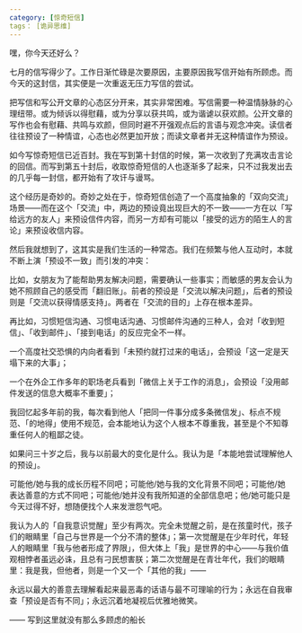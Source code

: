```yaml
---
category: [惊奇短信]
tags： [诡异思维]
---
```



嘿，你今天还好么？

七月的信写得少了。工作日渐忙碌是次要原因，主要原因我写信开始有所顾虑。而今天的这封信，其实便是一次重返无压力写信的尝试。

把写信和写公开文章的心态区分开来，其实非常困难。写信需要一种温情脉脉的心理纽带。或为倾诉以得慰藉，或为分享以获共鸣，或为谐谑以获欢颜。公开文章的写作也会有慰藉、共鸣与欢颜，但同时避不开强观点后的言语与观念冲突。读信者往往预设了一种情谊，心态也必然更加开放；而读文章者并无这种情谊作为预设。

如今写惊奇短信已近百封。我在写到第十封信的时候，第一次收到了充满攻击言论的回信。而写到第五十封后，收取惊奇短信的人也逐渐多了起来，只不过我发出去的几乎每一封信，都开始有了攻讦与谩骂。

这个经历是奇妙的。奇妙之处在于，惊奇短信创造了一个高度抽象的「双向交流」场景——而在这个「交流」中，两边的预设竟出现巨大的不一致——一方在以「写给远方的友人」来预设信件内容，而另一方却有可能以「接受的远方的陌生人的言论」来预设收信内容。

然后我就想到了，这其实是我们生活的一种常态。我们在频繁与他人互动时，本就不断上演「预设不一致」而引发的冲突：

比如，女朋友为了能帮助男友解决问题，需要确认一些事实；而敏感的男友会认为她不照顾自己的感受而「翻旧账」。前者的预设是「交流以解决问题」，后者的预设则是「交流以获得情感支持」。两者在「交流的目的」上存在根本差异。

再比如，习惯短信沟通、习惯电话沟通、习惯邮件沟通的三种人，会对「收到短信」、「收到邮件」、「接到电话」的反应完全不一样。

一个高度社交恐惧的内向者看到「未预约就打过来的电话」，会预设「这一定是天塌下来的大事」；

一个在外企工作多年的职场老兵看到「微信上关于工作的消息」，会预设「没用邮件发送的信息大概率不重要」；

我回忆起多年前的我，每次看到他人「把同一件事分成多条微信发」、标点不规范、「的地得」使用不规范，会本能地认为这个人根本不尊重我，甚至是个不知尊重任何人的粗鄙之徒。

如果问三十岁之后，我与以前最大的变化是什么。我认为是「本能地尝试理解他人的预设」。

可能他/她与我的成长历程不同吧；可能他/她与我的文化背景不同吧；可能他/她表达善意的方式不同吧；可能他/她并没有我所知道的全部信息吧；他/她可能只是今天过得不好，想随便找个人来发泄怨气吧。

我认为人的「自我意识觉醒」至少有两次。完全未觉醒之前，是在孩童时代，孩子们的眼睛里「自己与世界是一个分不清的整体」；第一次觉醒是在少年时代，年轻人的眼睛里「我与他者形成了界限」，但大体上「我」是世界的中心——与我价值观相悖者虽远必诛，且总有刁民想害朕；第二次觉醒是在青壮年代，我们的眼睛里：我是我，但他者，则是一个又一个「其他的我」——

永远以最大的善意去理解看起来最恶毒的话语与最不可理喻的行为；永远在自我审查「预设是否有不同」；永远沉着地凝视后优雅地微笑。

—— 写到这里就没有那么多顾虑的船长